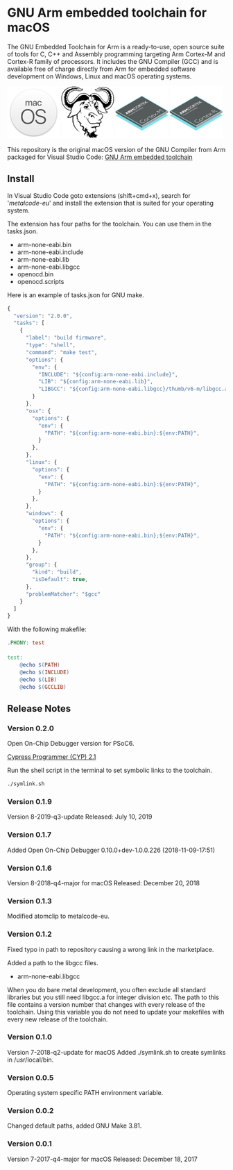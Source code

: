 # GNU Arm embedded toolchain for macOS

The GNU Embedded Toolchain for Arm is a ready-to-use, open source suite of tools
for C, C++ and Assembly programming targeting Arm Cortex-M and Cortex-R family 
of processors. It includes the GNU Compiler (GCC) and is available free of 
charge directly from Arm for embedded software development on Windows, Linux and
macOS operating systems.

<div>
<img src="https://raw.githubusercontent.com/metalcode-eu/darwin-arm-none-eabi/master/images/macOS.png" alt="macOS" width="24%">
<img src="https://raw.githubusercontent.com/metalcode-eu/darwin-arm-none-eabi/master/images/GNU.png" alt="GNU" width="24%">
<img src="https://raw.githubusercontent.com/metalcode-eu/darwin-arm-none-eabi/master/images/Cortex-M.png" alt="Cortex-M" width="24%">
<img src="https://raw.githubusercontent.com/metalcode-eu/darwin-arm-none-eabi/master/images/Cortex-R.png" alt="Cortex-R" width="24%">
</div>

This repository is the original macOS version of the GNU Compiler from Arm 
packaged for Visual Studio Code:
[GNU Arm embedded toolchain](https://developer.arm.com/open-source/gnu-toolchain/gnu-rm/downloads)

## Install
In Visual Studio Code goto extensions (shift+cmd+x), search for '*metalcode-eu*' 
and install the extension that is suited for your operating system. 

The extension has four paths for the toolchain. You can use them in the 
tasks.json.

- arm-none-eabi.bin
- arm-none-eabi.include
- arm-none-eabi.lib
- arm-none-eabi.libgcc
- openocd.bin
- openocd.scripts

Here is an example of tasks.json for GNU make. 
```javascript
{
  "version": "2.0.0",
  "tasks": [
    {
      "label": "build firmware",
      "type": "shell",
      "command": "make test",
      "options": {
        "env": {
          "INCLUDE": "${config:arm-none-eabi.include}",
          "LIB": "${config:arm-none-eabi.lib}",
          "LIBGCC": "${config:arm-none-eabi.libgcc}/thumb/v6-m/libgcc.a",
        }
      },
      "osx": {
        "options": {
          "env": {
            "PATH": "${config:arm-none-eabi.bin}:${env:PATH}",
          }
        },
      },
      "linux": {
        "options": {
          "env": {
            "PATH": "${config:arm-none-eabi.bin}:${env:PATH}",
          }
        },
      },
      "windows": {
        "options": {
          "env": {
            "PATH": "${config:arm-none-eabi.bin};${env:PATH}",
          }
        },
      },
      "group": {
        "kind": "build",
        "isDefault": true,
      },
      "problemMatcher": "$gcc"
    }
  ]
}
```
With the following makefile:
```makefile
.PHONY: test

test:
	@echo $(PATH)
	@echo $(INCLUDE)
	@echo $(LIB)
	@echo $(GCCLIB)
```

## Release Notes

### Version 0.2.0
Open On-Chip Debugger version for PSoC6.

[Cypress Programmer (CYP) 2.1](https://raw.githubusercontent.com/metalcode-eu/darwin-arm-none-eabi/master/openocd-2.1/docs/Cypress_Programmer_2_1_CLI_User_Guide.pdf)

Run the shell script in the terminal to set symbolic links to the toolchain.  
```bash
./symlink.sh 
```

### Version 0.1.9
Version 8-2019-q3-update
Released: July 10, 2019

### Version 0.1.7
Added Open On-Chip Debugger 0.10.0+dev-1.0.0.226 (2018-11-09-17:51) 

### Version 0.1.6 
Version 8-2018-q4-major for macOS 
Released: December 20, 2018

### Version 0.1.3 
Modified atomclip to metalcode-eu.

### Version 0.1.2
Fixed typo in path to repository causing a wrong link in the marketplace.

Added a path to the libgcc files. 
- arm-none-eabi.libgcc

When you do bare metal development, you often exclude all standard libraries 
but you still need libgcc.a for integer division etc. The path to this file 
contains a version number that changes with every release of the toolchain. 
Using this variable you do not need to update your makefiles with every new 
release of the toolchain. 

### Version 0.1.0
Version 7-2018-q2-update for macOS
Added ./symlink.sh to create symlinks in /usr/local/bin.

### Version 0.0.5
Operating system specific PATH environment variable. 

### Version 0.0.2
Changed default paths, added GNU Make 3.81.

### Version 0.0.1
Version 7-2017-q4-major for macOS
Released: December 18, 2017